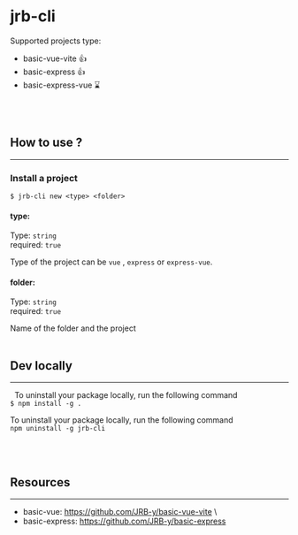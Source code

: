 # jrb-cli

<p>
  Supported projects type:

  - basic-vue-vite 👍
  - basic-express 👍
  - basic-express-vue ⌛

</p>
<br><br>

## How to use ?
------------------
### Install a project
`$ jrb-cli new <type> <folder>`

#### type:
Type: `string`\
required: `true`

Type of the project can be `vue` , `express` or `express-vue`.

#### folder:
Type: `string`\
required: `true`

Name of the folder and the project
<br><br>

## Dev locally
------------------
 
To uninstall your package locally, run the following command \
`$ npm install -g .`

To uninstall your package locally, run the following command \
`npm uninstall -g jrb-cli`

<br><br>
## Resources
------------------
- basic-vue: https://github.com/JRB-y/basic-vue-vite \
- basic-express: https://github.com/JRB-y/basic-express
